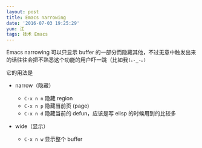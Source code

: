 ```yaml
---
layout: post
title: Emacs narrowing
date: '2016-07-03 19:25:29'
yun: 江
tags: 技术 Emacs
---
```


Emacs narrowing 可以只显示 buffer 的一部分而隐藏其他，不过无意中触发出来的话往往会把不熟悉这个功能的用户吓一跳（比如我`(｡-_-｡)`

它的用法是

- narrow（隐藏）
  * `C-x n n` 隐藏 region
  * `C-x n p` 隐藏当前页 (page)
  * `C-x n d` 隐藏当前的 defun，应该是写 elisp 的时候用到的比较多

- wide（显示）
  * `C-x n w` 显示整个 buffer
